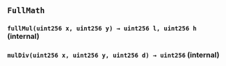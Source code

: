 ## `FullMath`






### `fullMul(uint256 x, uint256 y) → uint256 l, uint256 h` (internal)





### `mulDiv(uint256 x, uint256 y, uint256 d) → uint256` (internal)






